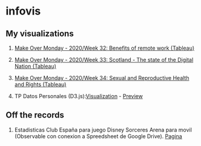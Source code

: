 # infovis

## My visualizations

1. [Make Over Monday - 2020/Week 32: Benefits of remote work (Tableau)](https://JuanPabloLoCoco.github.io/infovis/momw32.html)

2. [Make Over Monday - 2020/Week 33: Scotland - The state of the Digital Nation (Tableau)](https://JuanPabloLoCoco.github.io/infovis/momw33.html)

3. [Make Over Monday - 2020/Week 34: Sexual and Reproductive Health and Rights (Tableau)](https://JuanPabloLoCoco.github.io/infovis/momw34.html)

4. TP Datos Personales (D3.js):[Visualization](https://observablehq.com/@juanpablolococo/datos-personales) - [Preview](https://JuanPabloLoCoco.github.io/infovis/TP%20Datos%20Personales/preview.png)


## Off the records

1. Estadisticas Club España para juego Disney Sorceres Arena para movil (Observable con conexion a Spreedsheet de Google Drive). [Pagina](https://observablehq.com/@juanpablolococo/dsa-club-espana-analytics)